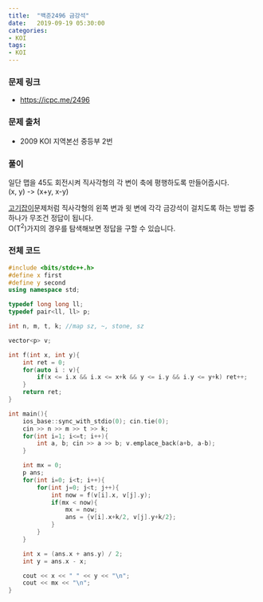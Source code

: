 ```yaml
---
title:  "백준2496 금강석"
date:   2019-09-19 05:30:00
categories:
- KOI
tags:
- KOI
---
```


### 문제 링크
* https://icpc.me/2496

### 문제 출처
* 2009 KOI 지역본선 중등부 2번

### 풀이
일단 맵을 45도 회전시켜 직사각형의 각 변이 축에 평행하도록 만들어줍시다.<br>
(x, y) -> (x+y, x-y)

[고기잡이](icpc.me/7573)문제처럼 직사각형의 왼쪽 변과 윗 변에 각각 금강석이 걸치도록 하는 방법 중 하나가 무조건 정답이 됩니다.<br>
O(T<sup>2</sup>)가지의 경우를 탐색해보면 정답을 구할 수 있습니다.

### 전체 코드
```cpp
#include <bits/stdc++.h>
#define x first
#define y second
using namespace std;

typedef long long ll;
typedef pair<ll, ll> p;

int n, m, t, k; //map sz, ~, stone, sz

vector<p> v;

int f(int x, int y){
	int ret = 0;
	for(auto i : v){
		if(x <= i.x && i.x <= x+k && y <= i.y && i.y <= y+k) ret++;
	}
	return ret;
}

int main(){
	ios_base::sync_with_stdio(0); cin.tie(0);
	cin >> n >> m >> t >> k;
	for(int i=1; i<=t; i++){
		int a, b; cin >> a >> b; v.emplace_back(a+b, a-b);
	}

	int mx = 0;
	p ans;
	for(int i=0; i<t; i++){
		for(int j=0; j<t; j++){
			int now = f(v[i].x, v[j].y);
			if(mx < now){
				mx = now;
				ans = {v[i].x+k/2, v[j].y+k/2};
			}
		}
	}

	int x = (ans.x + ans.y) / 2;
	int y = ans.x - x;

	cout << x << " " << y << "\n";
	cout << mx << "\n";
}
```
